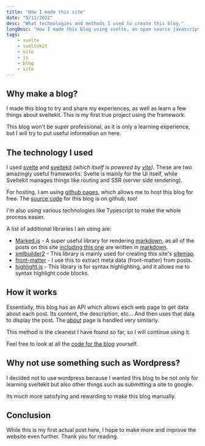 ```yaml
---
title: "How I made this site"
date: "9/11/2022"
desc: "What technologies and methods I used to create this blog."
longDesc: "How I made this blog using svelte, an open source javascript framework, sveltekit, a meta-framework for svelte, and other various programming technologies."
tags:
    - svelte
    - sveltekit
    - vite
    - js
    - blog
    - site
---
```


## Why make a blog?

I made this blog to try and share my experiences, as well as learn a few things about sveltekit. This is my first true project using the framework.

This blog won't be super professional, as it is only a learning experience, but I will try to put useful information on here.

## The technology I used

I used [svelte](https://svelte.dev/) and [sveltekit](https://kit.svelte.dev/) _(which itself is powered by [vite](https://vitejs.dev/))_. These are two amazingly useful frameworks. Svelte is mainly for the UI itself, while Sveltekit manages things like routing and SSR (server side rendering).

For hosting, I am using [github pages](https://pages.github.com/), which allows me to host this blog for free. The [source code](https://github.com/talwat/blog) for this blog is on github, too!

I'm also using various technologies like Typescript to make the whole process easier.

A list of additional libraries I am using are:

-   [Marked.js](https://marked.js.org/) - A super useful library for rendering [markdown](https://en.wikipedia.org/wiki/Markdown), as all of the posts on this site [including this one](https://github.com/talwat/blog/blob/main/docs/posts/this-blog.md) are written in [markdown](https://en.wikipedia.org/wiki/Markdown).
-   [xmlbuilder2](https://oozcitak.github.io/xmlbuilder2/) - This library is mainly used for creating this site's [sitemap](https://www.sitemaps.org/).
-   [front-matter](https://github.com/jxson/front-matter) - I use this to extract meta data (front-matter) from posts.
-   [highlight.js](https://highlightjs.org/) - This library is for syntax highlighting, and it allows me to syntax highlight code blocks.

## How it works

Essentially, this blog has an API which allows each web page to get data about each post. Its content, the description, etc... And then uses that data to display the post. The [about](/blog/about) page is handled very similarly.

This method is the cleanest I have found so far, so I will continue using it.

Feel free to look at all the [code for the blog](https://github.com/talwat/blog) yourself.

## Why not use something such as Wordpress?

I decided not to use wordpress because I wanted this blog to be not only for learning sveltekit but also other things such as submitting a site to google.

Its much more satisfying and rewarding to make this blog manually.

## Conclusion

While this is my first actual post here, I hope to make more and improve the website even further. Thank you for reading.
